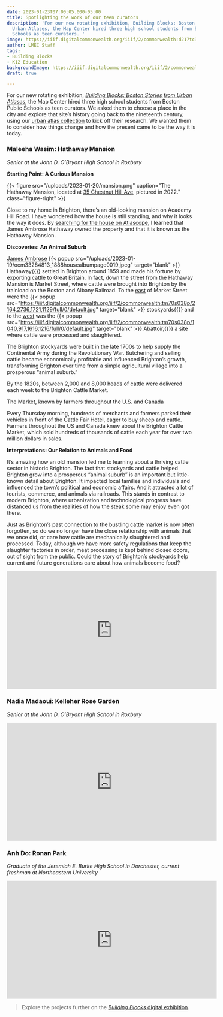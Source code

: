 ```yaml
---
date: 2023-01-23T07:00:05.000-05:00
title: Spotlighting the work of our teen curators
description: 'For our new rotating exhibition, Building Blocks: Boston Stories from
  Urban Atlases, the Map Center hired three high school students from Boston Public
  Schools as teen curators. '
image: https://iiif.digitalcommonwealth.org/iiif/2/commonwealth:d217tc36d/558,786,7789,4779/full/0/default.jpg
author: LMEC Staff
tags:
- Building Blocks
- K12 Education
backgroundImage: https://iiif.digitalcommonwealth.org/iiif/2/commonwealth:d217tc36d/558,786,7789,4779/full/0/default.jpg
draft: true

---
```

For our new rotating exhibition, [_Building Blocks: Boston Stories from Urban Atlases_](https://www.leventhalmap.org/digital-exhibitions/building-blocks/), the Map Center hired three high school students from Boston Public Schools as teen curators. We asked them to choose a place in the city and explore that site’s history going back to the nineteenth century, using our [urban atlas collection](https://collections.leventhalmap.org/search?utf8=%E2%9C%93&q=urban+atlas&search_field=all_fields) to kick off their research. We wanted them to consider how things change and how the present came to be the way it is today.

### Maleeha Wasim: Hathaway Mansion

_Senior at the John D. O’Bryant High School in Roxbury_

**Starting Point: A Curious Mansion**

{{< figure src="/uploads/2023-01-20/mansion.png" caption="The Hathaway Mansion, located at [35 Chestnut Hill Ave](https://goo.gl/maps/cTtDXGoPLhK9bfHs6), pictured in 2022." class="figure-right" >}}

Close to my home in Brighton, there’s an old-looking mansion on Academy Hill Road. I have wondered how the house is still standing, and why it looks the way it does. By [searching for the house on Atlascope](https://atlascope.org/#/view:share$mode:glass$center:-71.15433,42.34701$zoom:19.00$base:maptiler-streets$overlay:ark:/76611/al88zw3ur), I learned that James Ambrose Hathaway owned the property and that it is known as the Hathaway Mansion.

**Discoveries: An Animal Suburb**

[James Ambrose](https://archives.lib.state.ma.us/handle/2452/204154) {{< popup src="/uploads/2023-01-19/ocm33284813_1888housealbumpage0019.jpeg"  target="blank" >}} Hathaway{{</popup>}}  settled in Brighton around 1859 and made his fortune by exporting cattle to Great Britain. In fact, down the street from the Hathaway Mansion is Market Street, where cattle were brought into Brighton by the trainload on the Boston and Albany Railroad. To the [east](https://atlascope.org/#/view:share$mode:glass$center:-71.14460,42.35680$zoom:17.50$base:maptiler-streets$overlay:ark:/76611/al7qa79fn) of Market Street were the {{< popup src="https://iiif.digitalcommonwealth.org/iiif/2/commonwealth:tm70s038p/2164,2736,1721,1129/full/0/default.jpg"  target="blank" >}} stockyards{{</popup>}}  and to the [west](https://atlascope.org/#/view:share$mode:glass$center:-71.14975,42.35969$zoom:17.62$base:maptiler-streets$overlay:ark:/76611/al7qa79fn) was the {{< popup src="https://iiif.digitalcommonwealth.org/iiif/2/commonwealth:tm70s038p/1040,917,1616,1216/full/0/default.jpg"  target="blank" >}} Abattoir,{{</popup>}}  a site where cattle were processed and slaughtered. 

The Brighton stockyards were built in the late 1700s to help supply the Continental Army during the Revolutionary War. Butchering and selling cattle became economically profitable and influenced Brighton’s growth, transforming Brighton over time from a simple agricultural village into a prosperous “animal suburb.” 

By the 1820s, between 2,000 and 8,000 heads of cattle were delivered each week to the Brighton Cattle Market. 

The Market, known by farmers throughout the U.S. and Canada

Every Thursday morning, hundreds of merchants and farmers parked their vehicles in front of the Cattle Fair Hotel, eager to buy sheep and cattle. Farmers throughout the US and Canada knew about the Brighton Cattle Market, which sold hundreds of thousands of cattle each year for over two million dollars in sales.

**Interpretations: Our Relation to Animals and Food**

It’s amazing how an old mansion led me to learning about a thriving cattle sector in historic Brighton. The fact that stockyards and cattle helped Brighton grow into a prosperous “animal suburb” is an important but little-known detail about Brighton. It impacted local families and individuals and influenced the town’s political and economic affairs. And it attracted a lot of tourists, commerce, and animals via railroads. This stands in contrast to modern Brighton, where urbanization and technological progress have distanced us from the realities of how the steak some may enjoy even got there.

Just as Brighton’s past connection to the bustling cattle market is now often forgotten, so do we no longer have the close relationship with animals that we once did, or care how cattle are mechanically slaughtered and processed. Today, although we have more safety regulations that keep the slaughter factories in order, meat processing is kept behind closed doors, out of sight from the public. Could the story of Brighton’s stockyards help current and future generations care about how animals become food?

<iframe width="560" height="315" src="https://www.youtube.com/embed/5boiWt6Znw0" title="YouTube video player" frameborder="0" allow="accelerometer; autoplay; clipboard-write; encrypted-media; gyroscope; picture-in-picture; web-share" allowfullscreen></iframe>

### Nadia Madaoui: Kelleher Rose Garden

_Senior at the John D. O’Bryant High School in Roxbury_

<iframe width="560" height="315" src="https://www.youtube.com/embed/ZMMxC91xXvM" title="YouTube video player" frameborder="0" allow="accelerometer; autoplay; clipboard-write; encrypted-media; gyroscope; picture-in-picture; web-share" allowfullscreen></iframe>

### Anh Do: Ronan Park

_Graduate of the Jeremiah E. Burke High School in Dorchester, current freshman at Northeastern University_

<iframe width="560" height="315" src="https://www.youtube.com/embed/Dh8Uw46of3w" title="YouTube video player" frameborder="0" allow="accelerometer; autoplay; clipboard-write; encrypted-media; gyroscope; picture-in-picture; web-share" allowfullscreen></iframe>

> Explore the projects further on the [_Building Blocks_ digital exhibition](https://www.leventhalmap.org/digital-exhibitions/building-blocks/teen-curators/).